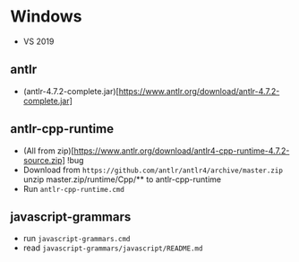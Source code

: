 # Windows

* VS 2019


## antlr

* (antlr-4.7.2-complete.jar)[https://www.antlr.org/download/antlr-4.7.2-complete.jar]


## antlr-cpp-runtime

* (All from zip)[https://www.antlr.org/download/antlr4-cpp-runtime-4.7.2-source.zip] !bug
* Download from `https://github.com/antlr/antlr4/archive/master.zip` unzip master.zip/runtime/Cpp/** to antlr-cpp-runtime
* Run `antlr-cpp-runtime.cmd`


## javascript-grammars

* run `javascript-grammars.cmd`
* read `javascript-grammars/javascript/README.md`